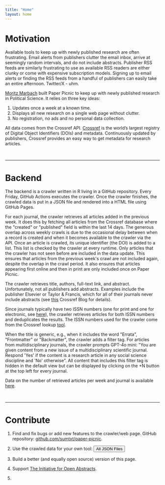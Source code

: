 ```yaml
---
title: "Home"
layout: home
---
```


# Motivation #

Available tools to keep up with newly published research are often frustrating. Email alerts from publishers clutter the email inbox, arrive at seemingly random intervals, and do not include abstracts. Publisher RSS feeds are similarly frustrating to use as available RSS readers are either clunky or come with expensive subscription models. Signing up to email alerts or finding the RSS feeds from a handful of publishers can easily take an entire afternoon. Twitter/X - uhm. 

[Moritz Marbach](https://www.moritz-marbach.com/) built Paper Picnic to keep up with newly published research in Political Science. It relies on three key ideas: 

1. Updates once a week at a known time.
2. Displays all new research on a single web page without clutter. 
3. No registration, no ads and no personal data collection.

All data comes from the Crossref API. [Crossref](https://www.crossref.org/community/) is the world’s largest registry of Digital Object Identifiers (DOIs) and metadata. Continuously updated by publishers, Crossref provides an easy way to get metadata for research articles.  

<br>
<hr>

# Backend #

The backend is a crawler written in R living in a GitHub repository. Every Friday, GitHub Actions executes the crawler. Once the crawler finishes, the crawled data is put in a JSON file and rendered into a HTML file using GitHub Pages. 

For each journal, the crawler retrieves all articles added in the previous week. It does this by fetching all articles from the Crossref database where the "created" or "published" field is within the last 14 days. The generous overlap across weekly crawls is due to the occasional delay between when a record is created and when it becomes available to the crawler via the API. Once an article is crawled, its unique identifier (the DOI) is added to a list. This list is checked by the crawler at every runtime. Only articles that the crawler has not seen before are included in the data update. This ensures that articles from the previous week's crawl are not included again, despite the overlap in the crawl period. It also ensures that articles appearing first online and then in print are only included once on Paper Picnic.

The crawler retrieves title, authors, full-text link, and abstract. Unfortunately, not all publishers add abstracts. Examples include the publisher Elsevier or Taylor & Francis, which for all of their journals never include abstracts (see [this](https://www.crossref.org/blog/i4oa-hall-of-fame-2023-edition/) Crossref Blog for details). 

Since journals typically have two ISSN numbers (one for print and one for electronic, see [here](https://en.wikipedia.org/wiki/ISSN)), the crawler retrieves articles for both ISSN numbers and deduplicates the results. The ISSN numbers used for the crawler come from the Crossref lookup [tool](https://www.crossref.org/titleList/). 

When the title is generic, e.g., when it includes the word "Errata", "Frontmatter" or "Backmatter", the crawler adds a filter tag. For articles from multidisciplinary journals, the crawler prompts GPT-4o mini: "You are given content from a new issue of a multidisciplinary scientific journal. Respond 'Yes' if the content is a research article in any social science discipline and 'No' otherwise". All content that includes this filter tag is hidden in the default view but can be displayed by clicking on the +N button at the top left for every journal.

Data on the number of retrieved articles per week and journal is available [here](./data).

<br>

<hr>

# Contribute #

1. Find and fix bugs or add new features to the crawler/web page. GitHub repository: [github.com/sumtxt/paper-picnic](https://github.com/sumtxt/picnic).

2. Use the crawled data for your own tool: <button type="button" class="align-items-center btn btn-primary btn-sm rounded-pill" data-bs-toggle="modal" data-bs-target="#jsonlist">All JSON Files</button>

3. Build a better (and equally open source) version of this page. 

4. Support [The Initiative for Open Abstracts](https://i4oa.org/).

5. <script src="https://cdnjs.buymeacoffee.com/1.0.0/button.prod.min.js" data-name="bmc-button" data-slug="mmarbach" data-color="#FFDD00" data-emoji="☕"  data-font="Cookie" data-text="Buy me a coffee" data-outline-color="#000000" data-font-color="#000000" data-coffee-color="#ffffff" ></script>

